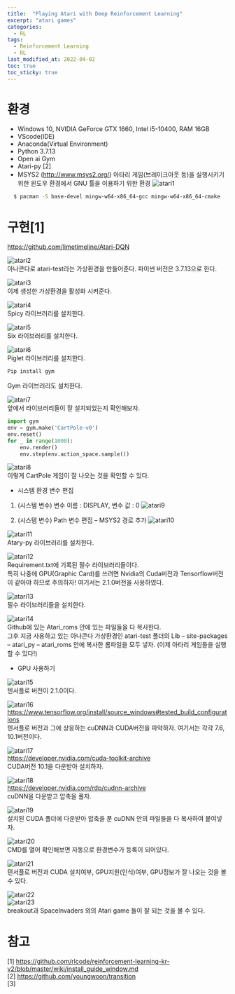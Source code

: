 ```yaml
---
title:  "Playing Atari with Deep Reinforcement Learning"
excerpt: "atari games"
categories:
  - RL
tags:
  - Reinforcement Learning
  - RL
last_modified_at: 2022-04-02
toc: true
toc_sticky: true
---
```



# 환경
- Windows 10, NVIDIA GeForce GTX 1660, Intel i5-10400, RAM 16GB
- VScode(IDE)
-	Anaconda(Virtual Environment)
-	Python 3.7.13
-	Open ai Gym
-	Atari-py [2]
-	MSYS2 (<http://www.msys2.org/>)
	아타리 게임(브레이크아웃 등)을 실행시키기 위한 윈도우 환경에서 GNU 툴을 이용하기 위한 환경
![atari1](/assets/images/RL/atari1.png)
```bash
  $ pacman -S base-devel mingw-w64-x86_64-gcc mingw-w64-x86_64-cmake
```


# 구현[1]
<https://github.com/limetimeline/Atari-DQN>

![atari2](/assets/images/RL/atari2.png)   
아나콘다로 atari-test라는 가상환경을 만들어준다. 파이썬 버전은 3.7.13으로 한다.

![atari3](/assets/images/RL/atari3.png)   
이제 생성한 가상환경을 활성화 시켜준다.

![atari4](/assets/images/RL/atari4.png)   
Spicy 라이브러리를 설치한다.
 
![atari5](/assets/images/RL/atari5.png)   
Six 라이브러리를 설치한다.

![atari6](/assets/images/RL/atari6.png)   
Piglet 라이브러리를 설치한다.

```bash
Pip install gym
```
   
Gym 라이브러리도 설치한다.   

![atari7](/assets/images/RL/atari7.png)  
앞에서 라이브러리들이 잘 설치되었는지 확인해보자.

```python
import gym
env = gym.make('CartPole-v0')
env.reset()
for _ in range(1000):
    env.render()
    env.step(env.action_space.sample())
```

![atari8](/assets/images/RL/atari8.png)   
이렇게 CartPole 게임이 잘 나오는 것을 확인할 수 있다.




- 시스템 환경 변수 편집

1.	(시스템 변수) 변수 이름 : DISPLAY, 변수 값 : 0
![atari9](/assets/images/RL/atari9.png)
 
2.	(시스템 변수) Path 변수 편집 – MSYS2 경로 추가
![atari10](/assets/images/RL/atari10.png)
 

![atari11](/assets/images/RL/atari11.png)   
Atary-py 라이브러리를 설치한다.

![atari12](/assets/images/RL/atari12.png)   
Requirement.txt에 기록된 필수 라이브러리들이다.   
특히 나중에 GPU(Graphic Card)를 쓰려면 Nvidia의 Cuda버전과 Tensorflow버전이 같아야 하므로 주의하자! 여기서는 2.1.0버전을 사용하였다.   

![atari13](/assets/images/RL/atari13.png)   
필수 라이브러리들을 설치한다.

![atari14](/assets/images/RL/atari14.png)    
Github에 있는 Atari_roms 안에 있는 파일들을 다 복사한다.   
그후 지금 사용하고 있는 아나콘다 가상환경인 atari-test 폴더의 Lib – site-packages – atari_py – atari_roms 안에 복사한 롬파일을 모두 넣자. (이제 아타리 게임들을 실행할 수 있다!)






- GPU 사용하기

![atari15](/assets/images/RL/atari15.png)   
텐서플로 버전이 2.1.0이다.

![atari16](/assets/images/RL/atari16.png)   
<https://www.tensorflow.org/install/source_windows#tested_build_configurations>   
텐서플로 버전과 그에 상응하는 cuDNN과 CUDA버전을 파악하자. 여기서는 각각 7.6, 10.1버전이다.

![atari17](/assets/images/RL/atari17.png)   
<https://developer.nvidia.com/cuda-toolkit-archive>   
 CUDA버전 10.1을 다운받아 설치하자.

![atari18](/assets/images/RL/atari18.png)   
<https://developer.nvidia.com/rdp/cudnn-archive>   
cuDNN을 다운받고 압축을 풀자.

![atari19](/assets/images/RL/atari19.png)   
설치된 CUDA 폴더에 다운받아 압축을 푼 cuDNN 안의 파일들을 다 복사하여 붙여넣자.

![atari20](/assets/images/RL/atari20.png)   
CMD를 열어 확인해보면 자동으로 환경변수가 등록이 되어있다.

![atari21](/assets/images/RL/atari21.png)   
텐서플로 버전과 CUDA 설치여부, GPU지원(인식)여부, GPU정보가 잘 나오는 것을 볼 수 있다.

![atari22](/assets/images/RL/atari22.png)   
![atari23](/assets/images/RL/atari23.png)   
breakout과 SpaceInvaders 외의 Atari game 들이 잘 되는 것을 볼 수 있다.

# 참고
[1] <https://github.com/rlcode/reinforcement-learning-kr-v2/blob/master/wiki/install_guide_window.md>   
[2] <https://github.com/youngwoon/transition>   
[3]   






